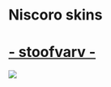# Niscoro skins 

# [- stoofvarv -](https://mega.nz/file/RDgSgQhb#IgIQOoVFT_abhiAzmR8qEFQ-E-Y4vmiAxFmHuxfV83o)
![]([https://osu.ppy.sh/ss/16287510/2477](https://imgur.com/1kDrpFS))

